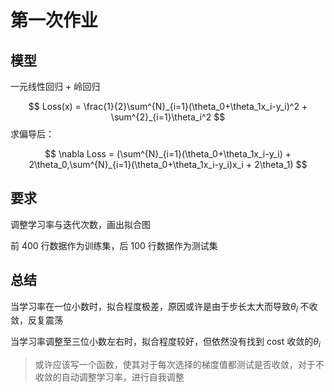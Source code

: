 # 第一次作业

## 模型

一元线性回归 + 岭回归

$$
Loss(x) = \frac{1}{2}\sum^{N}_{i=1}(\theta_0+\theta_1x_i-y_i)^2 + \sum^{2}_{i=1}\theta_i^2
$$
求偏导后：

$$
\nabla Loss = (\sum^{N}_{i=1}(\theta_0+\theta_1x_i-y_i) + 2\theta_0,\sum^{N}_{i=1}(\theta_0+\theta_1x_i-y_i)x_i + 2\theta_1)
$$


## 要求

调整学习率与迭代次数，画出拟合图

前 400 行数据作为训练集，后 100 行数据作为测试集

## 总结

当学习率在一位小数时，拟合程度极差，原因或许是由于步长太大而导致$\theta_i$ 不收敛，反复震荡

当学习率调整至三位小数左右时，拟合程度较好，但依然没有找到 cost 收敛的$\theta_i$

> 或许应该写一个函数，使其对于每次选择的梯度值都测试是否收敛，对于不收敛的自动调整学习率，进行自我调整
